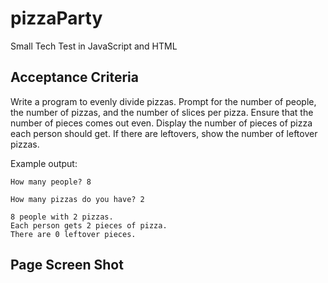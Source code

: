 # pizzaParty

Small Tech Test in JavaScript and HTML

## Acceptance Criteria

Write a program to evenly divide pizzas. Prompt for the number of people, the number of pizzas, and the number of slices per pizza. Ensure that the number of pieces comes out even. Display the number of pieces of pizza each person should get. If there are leftovers, show the number of leftover pizzas.

Example output:

```
How many people? 8
```
```
How many pizzas do you have? 2
```
```
8 people with 2 pizzas.
Each person gets 2 pieces of pizza.
There are 0 leftover pieces.
```
## Page Screen Shot
